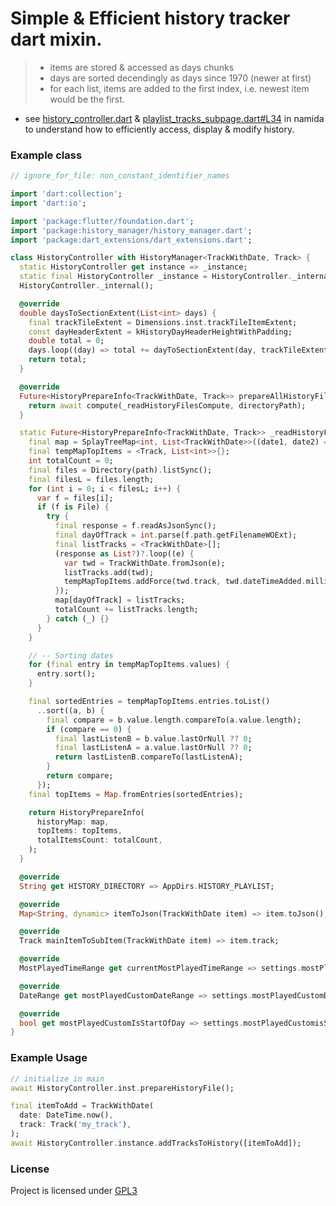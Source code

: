 # Simple & Efficient history tracker dart mixin.

> - items are stored & accessed as days chunks
> - days are sorted decendingly as days since 1970 (newer at first)
> - for each list, items are added to the first index, i.e. newest item would be the first.


- see [history_controller.dart](https://github.com/namidaco/namida/blob/main/lib/controller/history_controller.dart) & [playlist_tracks_subpage.dart#L34](https://github.com/namidaco/namida/blob/2ef6cd749499332565fd46bb95bb84c571b676f9/lib/ui/pages/subpages/playlist_tracks_subpage.dart#L34) in namida to understand how to efficiently access, display & modify history.

### Example class
```dart
// ignore_for_file: non_constant_identifier_names

import 'dart:collection';
import 'dart:io';

import 'package:flutter/foundation.dart';
import 'package:history_manager/history_manager.dart';
import 'package:dart_extensions/dart_extensions.dart';

class HistoryController with HistoryManager<TrackWithDate, Track> {
  static HistoryController get instance => _instance;
  static final HistoryController _instance = HistoryController._internal();
  HistoryController._internal();

  @override
  double daysToSectionExtent(List<int> days) {
    final trackTileExtent = Dimensions.inst.trackTileItemExtent;
    const dayHeaderExtent = kHistoryDayHeaderHeightWithPadding;
    double total = 0;
    days.loop((day) => total += dayToSectionExtent(day, trackTileExtent, dayHeaderExtent));
    return total;
  }

  @override
  Future<HistoryPrepareInfo<TrackWithDate, Track>> prepareAllHistoryFilesFunction(String directoryPath) async {
    return await compute(_readHistoryFilesCompute, directoryPath);
  }

  static Future<HistoryPrepareInfo<TrackWithDate, Track>> _readHistoryFilesCompute(String path) async {
    final map = SplayTreeMap<int, List<TrackWithDate>>((date1, date2) => date2.compareTo(date1));
    final tempMapTopItems = <Track, List<int>>{};
    int totalCount = 0;
    final files = Directory(path).listSync();
    final filesL = files.length;
    for (int i = 0; i < filesL; i++) {
      var f = files[i];
      if (f is File) {
        try {
          final response = f.readAsJsonSync();
          final dayOfTrack = int.parse(f.path.getFilenameWOExt);
          final listTracks = <TrackWithDate>[];
          (response as List?)?.loop((e) {
            var twd = TrackWithDate.fromJson(e);
            listTracks.add(twd);
            tempMapTopItems.addForce(twd.track, twd.dateTimeAdded.millisecondsSinceEpoch);
          });
          map[dayOfTrack] = listTracks;
          totalCount += listTracks.length;
        } catch (_) {}
      }
    }

    // -- Sorting dates
    for (final entry in tempMapTopItems.values) {
      entry.sort();
    }

    final sortedEntries = tempMapTopItems.entries.toList()
      ..sort((a, b) {
        final compare = b.value.length.compareTo(a.value.length);
        if (compare == 0) {
          final lastListenB = b.value.lastOrNull ?? 0;
          final lastListenA = a.value.lastOrNull ?? 0;
          return lastListenB.compareTo(lastListenA);
        }
        return compare;
      });
    final topItems = Map.fromEntries(sortedEntries);

    return HistoryPrepareInfo(
      historyMap: map,
      topItems: topItems,
      totalItemsCount: totalCount,
    );
  }

  @override
  String get HISTORY_DIRECTORY => AppDirs.HISTORY_PLAYLIST;

  @override
  Map<String, dynamic> itemToJson(TrackWithDate item) => item.toJson();

  @override
  Track mainItemToSubItem(TrackWithDate item) => item.track;

  @override
  MostPlayedTimeRange get currentMostPlayedTimeRange => settings.mostPlayedTimeRange.value;

  @override
  DateRange get mostPlayedCustomDateRange => settings.mostPlayedCustomDateRange.value;

  @override
  bool get mostPlayedCustomIsStartOfDay => settings.mostPlayedCustomisStartOfDay.value;
}

```


### Example Usage
```dart
// initialize in main
await HistoryController.inst.prepareHistoryFile();

final itemToAdd = TrackWithDate(
  date: DateTime.now(),
  track: Track('my_track'),
);
await HistoryController.instance.addTracksToHistory([itemToAdd]);
```


### License
Project is licensed under [GPL3](LICENSE)